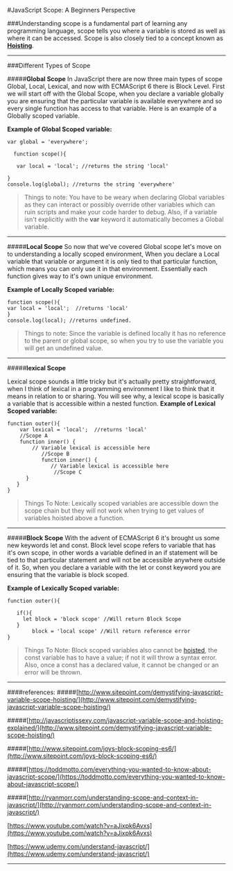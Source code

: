 
#JavaScript Scope: A Beginners Perspective


 
###Understanding scope is a fundamental part of learning any programming language, scope tells you where a variable is stored as well as where it can be accessed. Scope is also closely tied to a concept known as **[Hoisting](https://github.com/codingforeveryone/READMEs/blob/master/hoisting.md)**. 
 
------------

###Different Types of Scope

#####**Global Scope**
In JavaScript there are now three main types of scope Global, Local, Lexical, and now with ECMAScript 6 there is Block Level. First we will start off with the Global Scope, when you declare a variable globally you are ensuring that the particular variable is available everywhere and so every single function has access to that variable. Here is an example of a Globally scoped variable. 


**Example of Global Scoped variable:**
```
var global = 'everywhere';

  function scope(){
  
   var local = 'local'; //returns the string 'local'
   
}
console.log(global); //returns the string 'everywhere'
```

> Things to note: You have to be weary when declaring Global variables as they can interact or possibly override other variables which can ruin scripts and make your code harder to debug. Also, if a variable isn't explicitly with the **var** keyword it automatically becomes a Global variable.

-----
#####**Local Scope**
So now that we've covered Global scope let's move on to understanding a locally scoped environment, When you declare a Local variable that variable or argument it is only tied to that particular function, which means you can only use it in that environment. Essentially each function gives way to it's own unique environment. 

**Example of Locally Scoped variable:**

```
function scope(){
var local = 'local';  //returns 'local'
}
console.log(local); //returns undefined.

```

> Things to note:  Since the variable is defined locally it has no reference to the parent or global scope, so when you try to use the variable you will get an undefined value. 

------
#####**lexical Scope**

Lexical scope sounds a little tricky but it's actually pretty straightforward, when I think of lexical in a programming environment I like to think that it means in relation to or sharing. You will see why, a lexical scope is basically a variable that is accessible within a nested function. 
**Example of Lexical Scoped variable:**

```
function outer(){
    var lexical = 'local';  //returns 'local'
    //Scope A
    function inner() {
        // Variable lexical is accessible here 
           //Scope B
           function inner() {
              // Variable lexical is accessible here 
               //Scope C
      }
   }
}
```

> Things To Note:  Lexically scoped variables are accessible down the scope chain but they will not work when trying to get values of variables hoisted above a function. 

------------
#####**Block Scope**
With the advent of ECMAScript 6 it's brought us some new keywords let and const. Block level scope refers to variable that has it's own scope, in other words a variable defined in an if statement will be tied to that particular statement and will not be accessible anywhere outside of it. So, when you declare a variable with the let or const keyword you are ensuring that the variable is block scoped. 

**Example of Lexically Scoped variable:**

```
function outer(){

   if(){
     let block = 'block scope' //Will return Block Scope
   }
        block = 'local scope' //Will return reference error
}

```

> Things To Note:   Block scoped variables also cannot be [hoisted](https://github.com/codingforeveryone/READMEs/blob/master/hoisting.md), the const variable has to have a value; if not it will throw a syntax error. Also, once a const has a declared value, it cannot be changed or an error will be thrown. 

------------


####references:
#####[http://www.sitepoint.com/demystifying-javascript-variable-scope-hoisting/](http://www.sitepoint.com/demystifying-javascript-variable-scope-hoisting/)

#####[http://javascriptissexy.com/javascript-variable-scope-and-hoisting-explained/](http://www.sitepoint.com/demystifying-javascript-variable-scope-hoisting/)

#####[http://www.sitepoint.com/joys-block-scoping-es6/](http://www.sitepoint.com/joys-block-scoping-es6/)

#####[https://toddmotto.com/everything-you-wanted-to-know-about-javascript-scope/](https://toddmotto.com/everything-you-wanted-to-know-about-javascript-scope/)

#####[http://ryanmorr.com/understanding-scope-and-context-in-javascript/](http://ryanmorr.com/understanding-scope-and-context-in-javascript/)

[https://www.youtube.com/watch?v=aJixpk6Avxs](https://www.youtube.com/watch?v=aJixpk6Avxs)

[https://www.udemy.com/understand-javascript/](https://www.udemy.com/understand-javascript/)

-----------

